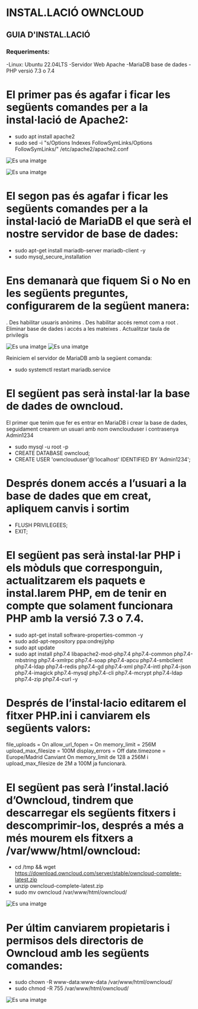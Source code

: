# INSTAL.LACIÓ OWNCLOUD

## GUIA D'INSTAL.LACIÓ

### Requeriments:

-Linux: Ubuntu 22.04LTS
-Servidor Web Apache
-MariaDB base de dades
-PHP versió 7.3 o 7.4
# El primer pas és agafar i ficar les següents comandes per a la instal·lació de Apache2:
-	sudo apt install apache2
-	sudo sed -i "s/Options Indexes FollowSymLinks/Options FollowSymLinks/" /etc/apache2/apache2.conf	

![Es una imatge](Documentar%20owncloud%20ubuntu%20UF02/1%20(1).png)

![Es una imatge](Documentar%20owncloud%20ubuntu%20UF02/1%20(2).png)

# El segon pas és agafar i ficar les següents comandes per a la instal·lació de MariaDB el que serà el nostre servidor de base de dades:

-	sudo apt-get install mariadb-server mariadb-client -y
-	sudo mysql_secure_installation

# Ens demanarà que fiquem Si o No en les següents preguntes, configurarem de la següent manera:
. Des habilitar usuaris anònims
. Des habilitar accés remot com a root
. Eliminar base de dades i accés a les mateixes
. Actualitzar taula de privilegis




![Es una imatge](Documentar%20owncloud%20ubuntu%20UF02/1%20(3).png)
![Es una imatge](Documentar%20owncloud%20ubuntu%20UF02/1%20(4).png)

Reiniciem el servidor de MariaDB amb la següent comanda:
-	sudo systemctl restart mariadb.service

# El següent pas serà instal·lar la base de dades de owncloud.
El primer que tenim que fer es entrar en MariaDB i crear la base de dades, seguidament crearem un usuari amb nom ownclouduser i contrasenya Admin1234

-	sudo mysql -u root -p
-	CREATE DATABASE owncloud;
-	CREATE USER 'ownclouduser'@'localhost' IDENTIFIED BY 'Admin1234';

# Després donem accés a l’usuari a la base de dades que em creat, apliquem canvis i sortim
-	FLUSH PRIVILEGEES;
-	EXIT;

# El següent pas serà instal·lar PHP i els mòduls que corresponguin, actualitzarem els paquets e instal.larem PHP, em de tenir en compte que solament funcionara PHP amb la versió 7.3 o 7.4.

-	sudo apt-get install software-properties-common -y
-	sudo add-apt-repository ppa:ondrej/php
-	sudo apt update
-	sudo apt install php7.4 libapache2-mod-php7.4 php7.4-common php7.4-mbstring php7.4-xmlrpc php7.4-soap php7.4-apcu php7.4-smbclient php7.4-ldap php7.4-redis php7.4-gd php7.4-xml php7.4-intl php7.4-json php7.4-imagick php7.4-mysql php7.4-cli php7.4-mcrypt php7.4-ldap php7.4-zip php7.4-curl -y


# Després de l’instal·lacio editarem el fitxer PHP.ini i canviarem els següents valors:
file_uploads = On allow_url_fopen = On memory_limit = 256M upload_max_filesize = 100M display_errors = Off date.timezone = Europe/Madrid
Canviant On memory_limit de 128 a 256M i upload_max_filesize de 2M a 100M ja funcionarà.
	

# El següent pas serà l’instal.lació d’Owncloud, tindrem que descarregar els següents fitxers i descomprimir-los, després a més a més mourem els fitxers a /var/www/html/owncloud:
-	cd /tmp && wget https://download.owncloud.com/server/stable/owncloud-complete-latest.zip
-	unzip owncloud-complete-latest.zip
-	sudo mv owncloud /var/www/html/owncloud/



![Es una imatge](Documentar%20owncloud%20ubuntu%20UF02/1%20(5).png)

# Per últim canviarem propietaris i permisos dels directoris de Owncloud amb les següents comandes:
-	sudo chown -R www-data:www-data /var/www/html/owncloud/
-	sudo chmod -R 755 /var/www/html/owncloud/


![Es una imatge](Documentar%20owncloud%20ubuntu%20UF02/1%20(6).png)
